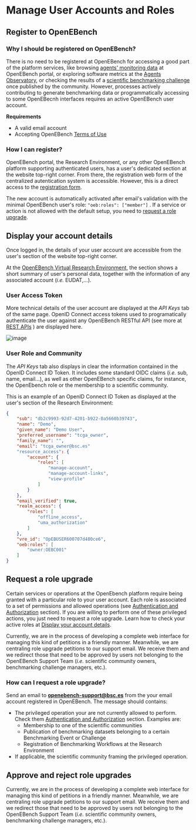 # Manage User Accounts and Roles

## Register to OpenEBench

### Why I should be registered on OpenEBench?

There is no need to be registered at OpenEBench for accessing a good part of the platform services, like browsing [agents' monitoring data](https://openebench.bsc.es/agent) at OpenEBench portal, or exploring software metrics at the [Agents Observatory](https://observatory.openebench.bsc.es/), or checking the results of a [scientific benchmarking challenge](https://openebench.bsc.es/scientific) once published by the community. However, processes actively contributing to generate benchmarking data or programmatically accessing to some OpenEBecnh interfaces requires an active OpenEBench user account.

**Requirements**

-   A valid email account
-   Accepting OpenEBench [Terms of Use](https://openebench.bsc.es/terms-of-use)

### How I can register?

OpenEBench portal, the Research Environment, or any other OpenEBench platform supporting authenticated users, has a user's dedicated section at the website top-right corner. From there, the registration web form of the centralized autentication system is accessible. However, this is a direct access to the [registration form](https://inb.bsc.es/auth/realms/openebench/protocol/openid-connect/auth?state=f5f54a64b3adc893017d9e55aa2ec4e3&response_type=code&approval_prompt=auto&redirect_uri=https%3A%2F%2Fopenebench.bsc.es%2Fvre%2F%2Fapplib%2FloginToken.php&client_id=oeb-vre).

The new account is automatically activated after email's validation with the minimal OpenEBench user's role: ``` "oeb:roles": ["member"] ``` . If a service or action is not allowed with the default setup, you need to [request a role upgrade](users_accounts.html#request-a-role-upgrade). 

## Display your account details 

Once logged in, the details of your user account are accessible from the user's section of the website top-right corner. 

At the [OpenEBench Virtual Research Environment](https://openebench.bsc.es/vre/), the section shows a short summary of user's personal data, together with the information of any associated account (*i.e.* EUDAT,...).

### User Access Token

More technical details of the user account are displayed at the *API Keys* tab of the same page. OpenID Connect access tokens used to programatically authenticate the user against any OpenEBench RESTful API (see more at [REST APIs](../technical_references/6_rest_api) ) are displayed here.

![image](https://user-images.githubusercontent.com/63742994/135642695-d057b39d-27ee-408d-b74a-010712823d52.png)


### User Role and Community

The *API Keys* tab also displays in clear the information contained in the OpenID Connect ID Token. It includes some standard OIDC claims (*i.e.* sub, name, email...), as well as other OpenEBench specific claims, for instance, the OpenEbench role or the membership to a scientific community.

This is an example of an OpenID Connect ID Token as displayed at the user's section of the Research Environment:

```json
{
    "sub": "db2c9993-92d7-4201-b922-0a5660b39743",
    "name": "Demo",
    "given_name": "Demo User",
    "preferred_username": "tcga_owner",
    "family_name": "",
    "email": "tcga_owner@bsc.es"
    "resource_access": {
        "account": {
            "roles": [
                "manage-account",
                "manage-account-links",
                "view-profile"
            ]
        }
    },
    "email_verified": true,
    "realm_access": {
        "roles": [
            "offline_access",
            "uma_authorization"
        ]
    },
    "vre_id": "OpEBUSER600707d480ce6",
    "oeb:roles": [
        "owner:OEBC001"
    ]
}
```


## Request a role upgrade

Certain services or operations at the OpenEbench platform require being granted with a particular role to your user account. Each role is associated to a set of permissions and allowed operations (see [Authentication and Authorization](../technical_references/7_authentication_and_authorization) section). If you are willing to perform one of these privileged actions, you just need to request a role upgrade.  Learn how to check your active roles at [Display your account details](users_accounts.html#display-your-account-details).

Currently, we are in the process of developing a complete web interface for managing this kind of petitions in a friendly manner. Meanwhile, we are centraling role upgrade petitions to our support email. We receive them and we redirect those that need to be approved by users not belonging to the OpenEBench Support Team (*i.e.* scientific community owners, benchmarking challenge managers, etc.). 

### How can I request a role upgrade?

Send an email to **openebench-support@bsc.es** from the your email account registered in OpenEBench. The message should contains: 
* The privileged operation your are not currently allowed to perform. Check them [Authentication and Authorization](../technical_references/7_authentication_and_authorization.md) section. Examples are:
  *  Membership to one of the scientific communities
  *  Publication of benchmarking datasets belonging to a certain Benchmarking Event or Challenge
  *  Registration of Benchmarking Workflows at the Research Environment       
* If applicable, the scientific community framing the privileged operation.

## Approve and reject role upgrades

Currently, we are in the process of developing a complete web interface for managing this kind of petitions in a friendly manner. Meanwhile, we are centraling role upgrade petitions to our support email. We receive them and we redirect those that need to be approved by users not belonging to the OpenEBench Support Team (*i.e.* scientific community owners, benchmarking challenge managers, etc.). 
